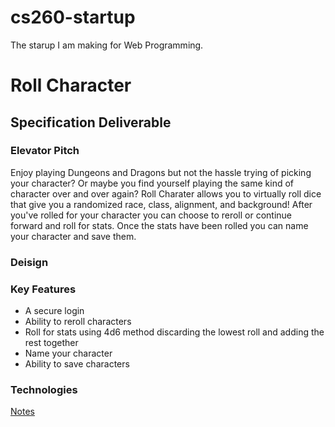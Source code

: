 # cs260-startup
The starup I am making for Web Programming.

# Roll Character
## Specification Deliverable
### Elevator Pitch
Enjoy playing Dungeons and Dragons but not the hassle trying of picking your character? Or maybe you find yourself playing the same kind of character over and over again? Roll Charater allows you to virtually roll dice that give you a randomized race, class, alignment, and background! After you've rolled for your character you can choose to reroll or continue forward and roll for stats. Once the stats have been rolled you can name your character and save them. 
### Deisign

### Key Features
- A secure login
- Ability to reroll characters
- Roll for stats using 4d6 method discarding the lowest roll and adding the rest together
- Name your character
- Ability to save characters
### Technologies


[Notes](notes.md)
